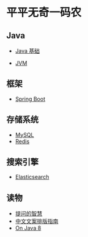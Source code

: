 # 平平无奇一码农


## Java
- [Java 基础](https://github.com/lazecoding/Note/blob/main/note/articles/java/JavaBase.md)

- [JVM](https://github.com/lazecoding/Note/blob/main/note/articles/jvm/JVM.md)


## 框架
- [Spring Boot](https://github.com/lazecoding/Note/blob/main/note/articles/springboot/SpringBoot.md)


<!--
## 面向对象
- [设计模式](https://github.com/lazecoding/Note/blob/main/note/articles/pattern/设计模式.md)
-->

<!--
## 数据结构和算法
- [数据结构](https://github.com/lazecoding/Note/blob/main/note/articles/structure/数据结构.md)
- [算法](https://github.com/lazecoding/Note/blob/main/note/articles/algorithms/算法.md)
-->

## 存储系统
- [MySQL](https://github.com/lazecoding/Note/blob/main/note/articles/mysql/MySQL.md)
- [Redis](https://github.com/lazecoding/Note/blob/main/note/articles/redis/Redis.md)

## 搜索引擎
- [Elasticsearch](https://github.com/lazecoding/Note/blob/main/note/articles/es/Elasticsearch.md)

<!--
### 计算机
- [计算机网络](https://github.com/lazecoding/Note/blob/main/note/articles/network/network.md)
  -->

## 读物
- [提问的智慧](https://github.com/lazecoding/Note/blob/main/doc/提问的智慧.md)
- [中文文案排版指南](https://github.com/lazecoding/Note/blob/main/doc/中文文案排版指南.md)
- [On Java 8](https://github.com/LingCoder/OnJava8)

